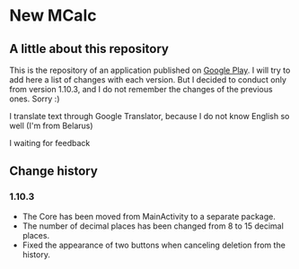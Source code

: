 # New MCalc
## A little about this repository
This is the repository of an application published on [Google Play](https://play.google.com/store/apps/details?id=com.maxsavteam.newmcalc).
I will try to add here a list of changes with each version. 
But I decided to conduct only from version 1.10.3, and I do not remember the changes of the previous ones. Sorry :)

I translate text through Google Translator, because I do not know English so well (I'm from Belarus)

I waiting for feedback

## Change history
### 1.10.3
* The Core has been moved from MainActivity to a separate package.
* The number of decimal places has been changed from 8 to 15 decimal places.
* Fixed the appearance of two buttons when canceling deletion from the history.
